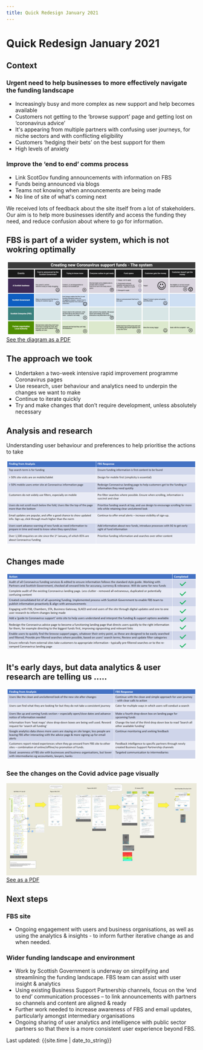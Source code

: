 ```yaml
---
title: Quick Redesign January 2021
---
```

# Quick Redesign January 2021


## Context

### Urgent need to help businesses to more effectively navigate the funding landscape
- Increasingly busy and more complex as new support and help becomes available
- Customers not getting to the ‘browse support’ page and getting lost on ‘coronavirus advice’
- It's appearing from multiple partners with confusing user journeys, for niche sectors and with conflicting eligibility
- Customers ‘hedging their bets’ on the best support for them
- High levels of anxiety


### Improve the ‘end to end’ comms process  
- Link ScotGov funding announcements with information on FBS
- Funds being announced via blogs
- Teams not knowing when announcements are being made
- No line of site of what's coming next


We received lots of feedback about the site itself from a lot of stakeholders.
Our aim is to help more businesses identify and access the funding they need, and reduce confusion about where to go for information.

## FBS is part of a wider system, which is not wokring optimally
![table showing the emotion for all the actors across the creation of a new covid support fund](/files/creating-new-coronavirus-support-fund.jpg)
[See the diagram as a PDF](/files/creating-new-coronavirus-support-fund.pdf)


## The approach we took
- Undertaken a two-week intensive rapid improvement programme Coronavirus pages
- Use research, user behaviour and analytics need to underpin the changes we want to make
- Continue to iterate quickly
- Try and make changes that don’t require development, unless absolutely necessary

## Analysis and research
Understanding user behaviour and preferences to help prioritise the actions to take

![screesnhot of a slide - sorry to much to describe](/files/FBS-slide1-DDIT-Jan21.PNG)

## Changes made
![screesnhot of a slide - sorry to much to describe](/files/FBS-slide2-DDIT-Jan21.PNG)

## It's early days, but data analytics & user research are telling us …..
![screesnhot of a slide - sorry to much to describe](/files/FBS-slide3-DDIT-Jan21.PNG)

### See the changes on the Covid advice page visually
![screenshot of the page with stats as post it through all the transformation stages](/files/Quick-changes-on-Covid-page-January2021.jpg)
[See as a PDF](/files/Quick-changes-on-Covid-page-January2021.pdf)

## Next steps

### FBS site
- Ongoing engagement with users and business organisations, as well as using the analytics & insights - to inform further iterative change as and when needed.

### Wider funding landscape and environment

- Work by Scottish Government is underway on simplifying and streamlining the funding landscape. FBS team can assist with user insight & analytics
- Using existing Business Support Partnership channels, focus on the ‘end to end’ communication processes – to link announcements with partners so channels and content are aligned & ready
- Further work needed to increase awareness of FBS and email updates, particularly amongst intermediary organisations
- Ongoing sharing of user analytics and intelligence with public sector partners so that there is a more consistent user experience beyond FBS.

<div>Last updated: {{site.time | date_to_string}}</div>
